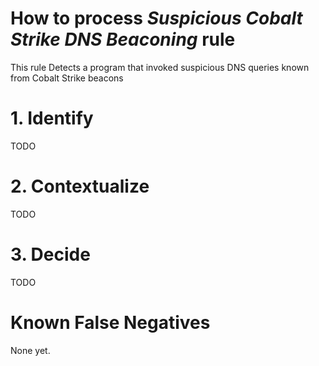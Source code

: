 # How to process *Suspicious Cobalt Strike DNS Beaconing* rule
This rule Detects a program that invoked suspicious DNS queries known from Cobalt Strike beacons

# 1. Identify
TODO

# 2. Contextualize
TODO

# 3. Decide
TODO

# Known False Negatives
None yet.
